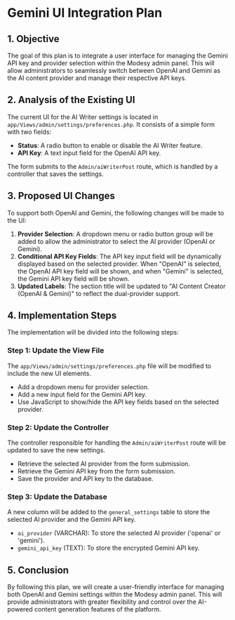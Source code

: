 # Gemini UI Integration Plan

## 1. Objective

The goal of this plan is to integrate a user interface for managing the Gemini API key and provider selection within the Modesy admin panel. This will allow administrators to seamlessly switch between OpenAI and Gemini as the AI content provider and manage their respective API keys.

## 2. Analysis of the Existing UI

The current UI for the AI Writer settings is located in `app/Views/admin/settings/preferences.php`. It consists of a simple form with two fields:

-   **Status**: A radio button to enable or disable the AI Writer feature.
-   **API Key**: A text input field for the OpenAI API key.

The form submits to the `Admin/aiWriterPost` route, which is handled by a controller that saves the settings.

## 3. Proposed UI Changes

To support both OpenAI and Gemini, the following changes will be made to the UI:

1.  **Provider Selection**: A dropdown menu or radio button group will be added to allow the administrator to select the AI provider (OpenAI or Gemini).
2.  **Conditional API Key Fields**: The API key input field will be dynamically displayed based on the selected provider. When "OpenAI" is selected, the OpenAI API key field will be shown, and when "Gemini" is selected, the Gemini API key field will be shown.
3.  **Updated Labels**: The section title will be updated to "AI Content Creator (OpenAI & Gemini)" to reflect the dual-provider support.

## 4. Implementation Steps

The implementation will be divided into the following steps:

### Step 1: Update the View File

The `app/Views/admin/settings/preferences.php` file will be modified to include the new UI elements.

-   Add a dropdown menu for provider selection.
-   Add a new input field for the Gemini API key.
-   Use JavaScript to show/hide the API key fields based on the selected provider.

### Step 2: Update the Controller

The controller responsible for handling the `Admin/aiWriterPost` route will be updated to save the new settings.

-   Retrieve the selected AI provider from the form submission.
-   Retrieve the Gemini API key from the form submission.
-   Save the provider and API key to the database.

### Step 3: Update the Database

A new column will be added to the `general_settings` table to store the selected AI provider and the Gemini API key.

-   `ai_provider` (VARCHAR): To store the selected AI provider ('openai' or 'gemini').
-   `gemini_api_key` (TEXT): To store the encrypted Gemini API key.

## 5. Conclusion

By following this plan, we will create a user-friendly interface for managing both OpenAI and Gemini settings within the Modesy admin panel. This will provide administrators with greater flexibility and control over the AI-powered content generation features of the platform.
